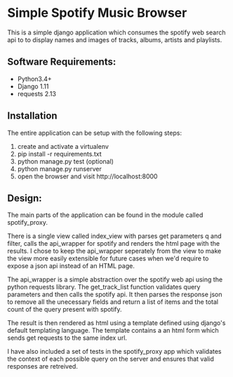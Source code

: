 # Simple Spotify Music Browser

This is a simple django application which consumes the spotify web search api to to display names and images of tracks, albums, artists and playlists.

## Software Requirements:
* Python3.4+
* Django 1.11
* requests 2.13

## Installation
The entire application can be setup with the following steps:
1. create and activate a virtualenv
2. pip install -r requirements.txt
3. python manage.py test (optional)
4. python manage.py runserver
5. open the browser and visit http://localhost:8000

## Design:

The main parts of the application can be found in the module called spotify_proxy.

There is a single view called index_view with parses get parameters q and filter, calls the api_wrapper for spotify and renders the html page with the results. I chose to keep the api_wrapper seperately from the view to make the view more easily extensible for future cases when we'd require to expose a json api instead of an HTML page.

The api_wrapper is a simple abstraction over the spotify web api using the python requests library. 
The get_track_list function validates query parameters and then calls the spotify api. It then parses the response json to remove all the unecessary fields and return a list of items and the total count of the query present with spotify.

The result is then rendered as html using a template defined using django's default templating language. The template contains a an html form which sends get requests to the same index url.

I have also included a set of tests in the spotify_proxy app which validates the context of each possible query on the server and ensures that valid responses are retreived.

